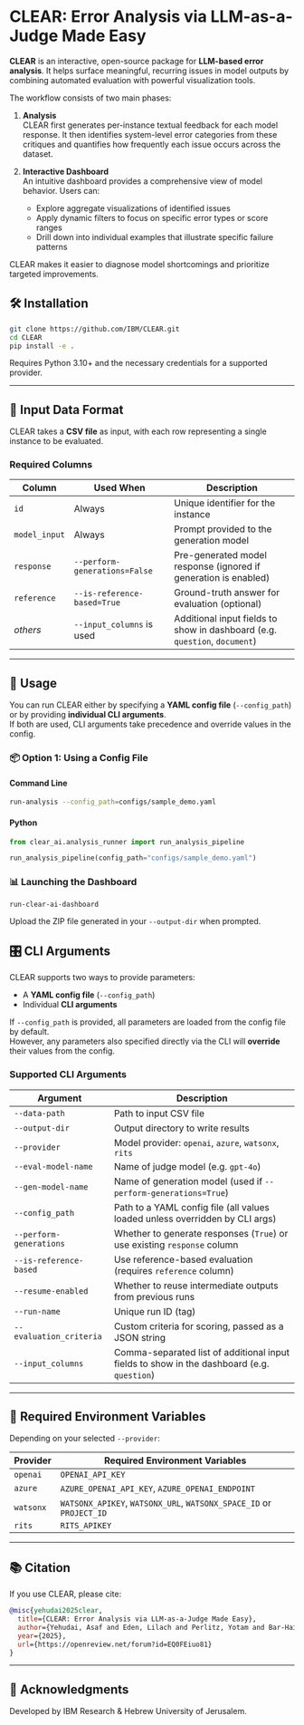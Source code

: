 # CLEAR: Error Analysis via LLM-as-a-Judge Made Easy

**CLEAR** is an interactive, open-source package for **LLM-based error analysis**. It helps surface meaningful, recurring issues in model outputs by combining automated evaluation with powerful visualization tools.

The workflow consists of two main phases:

1. **Analysis**  
   CLEAR first generates per-instance textual feedback for each model response. It then identifies system-level error categories from these critiques and quantifies how frequently each issue occurs across the dataset.

2. **Interactive Dashboard**  
   An intuitive dashboard provides a comprehensive view of model behavior. Users can:  
   - Explore aggregate visualizations of identified issues  
   - Apply dynamic filters to focus on specific error types or score ranges  
   - Drill down into individual examples that illustrate specific failure patterns

CLEAR makes it easier to diagnose model shortcomings and prioritize targeted improvements.


## 🛠 Installation

```bash
git clone https://github.com/IBM/CLEAR.git
cd CLEAR
pip install -e .
```

Requires Python 3.10+ and the necessary credentials for a supported provider.

---

## 📄 Input Data Format

CLEAR takes a **CSV file** as input, with each row representing a single instance to be evaluated.

### Required Columns

| Column        | Used When                         | Description                                                                 |
|---------------|-----------------------------------|-----------------------------------------------------------------------------|
| `id`          | Always                            | Unique identifier for the instance                                          |
| `model_input` | Always                            | Prompt provided to the generation model                                     |
| `response`    | `--perform-generations=False`     | Pre-generated model response (ignored if generation is enabled)             |
| `reference`   | `--is-reference-based=True`       | Ground-truth answer for evaluation (optional)                               |
| _others_      | `--input_columns` is used         | Additional input fields to show in dashboard (e.g. `question`, `document`)  |

---

## 🚀 Usage

You can run CLEAR either by specifying a **YAML config file** (`--config_path`) or by providing **individual CLI arguments**.  
If both are used, CLI arguments take precedence and override values in the config.

### 📦 Option 1: Using a Config File

#### Command Line

```bash
run-analysis --config_path=configs/sample_demo.yaml
```

#### Python

```python
from clear_ai.analysis_runner import run_analysis_pipeline

run_analysis_pipeline(config_path="configs/sample_demo.yaml")
```

### 📊 Launching the Dashboard

```bash
run-clear-ai-dashboard
```

Upload the ZIP file generated in your `--output-dir` when prompted.


## 🎛 CLI Arguments

CLEAR supports two ways to provide parameters:  
- A **YAML config file** (`--config_path`)  
- Individual **CLI arguments**  

If `--config_path` is provided, all parameters are loaded from the config file by default.  
However, any parameters also specified directly via the CLI will **override** their values from the config.

### Supported CLI Arguments

| Argument               | Description                                                                                     |
|------------------------|-------------------------------------------------------------------------------------------------|
| `--data-path`          | Path to input CSV file                                                                          |
| `--output-dir`         | Output directory to write results                                                               |
| `--provider`           | Model provider: `openai`, `azure`, `watsonx`, `rits`                                            |
| `--eval-model-name`    | Name of judge model (e.g. `gpt-4o`)                                                              |
| `--gen-model-name`     | Name of generation model (used if `--perform-generations=True`)                                |
| `--config_path`        | Path to a YAML config file (all values loaded unless overridden by CLI args)                    |
| `--perform-generations`| Whether to generate responses (`True`) or use existing `response` column                        |
| `--is-reference-based` | Use reference-based evaluation (requires `reference` column)                                    |
| `--resume-enabled`     | Whether to reuse intermediate outputs from previous runs                                        |
| `--run-name`           | Unique run ID (tag)                                                                             |
| `--evaluation_criteria`| Custom criteria for scoring, passed as a JSON string                                            |
| `--input_columns`      | Comma-separated list of additional input fields to show in the dashboard (e.g. `question`)      |

---

## 🔑 Required Environment Variables

Depending on your selected `--provider`:

| Provider   | Required Environment Variables                                      |
|------------|---------------------------------------------------------------------|
| `openai`   | `OPENAI_API_KEY`                                                    |
| `azure`    | `AZURE_OPENAI_API_KEY`, `AZURE_OPENAI_ENDPOINT`                     |
| `watsonx`  | `WATSONX_APIKEY`, `WATSONX_URL`, `WATSONX_SPACE_ID` or `PROJECT_ID` |
| `rits`     | `RITS_APIKEY`                                                        |

---

## 📚 Citation

If you use CLEAR, please cite:

```bibtex
@misc{yehudai2025clear,
  title={CLEAR: Error Analysis via LLM-as-a-Judge Made Easy},
  author={Yehudai, Asaf and Eden, Lilach and Perlitz, Yotam and Bar-Haim, Roy and Shmueli-Scheuer, Michal},
  year={2025},
  url={https://openreview.net/forum?id=EQ0FEiuo81}
}
```

---

## 🤝 Acknowledgments

Developed by IBM Research & Hebrew University of Jerusalem.

